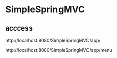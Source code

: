# SimpleSpringMVC

## acccess

http://localhost:8080/SimpleSpringMVC/app/

http://localhost:8080/SimpleSpringMVC/app/menu
